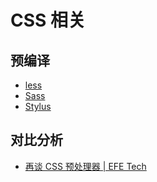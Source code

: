 # CSS 相关


## 预编译
+ [less](http://lesscss.org/)
+ [Sass](https://sass-lang.com/)
+ [Stylus](http://stylus-lang.com/)

## 对比分析
+ [再谈 CSS 预处理器 | EFE Tech](https://efe.baidu.com/blog/revisiting-css-preprocessors/)
